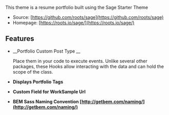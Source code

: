 This theme is a resume portfolio built using the Sage Starter Theme
* Source: [https://github.com/roots/sage](https://github.com/roots/sage)
* Homepage: [https://roots.io/sage/](https://roots.io/sage/)



## Features

* __Portfolio Custom Post Type __

	Place them in your code to execute events. Unlike several other packages, these Hooks allow interacting with the data and can hold the scope of the class.
* __Displays Portfolio Tags__

	
* __Custom Field for WorkSample Url__

	
* __BEM Sass Naming Convention [http://getbem.com/naming/](http://getbem.com/naming/)__